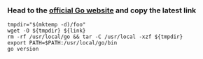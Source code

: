 
### Head to the [official Go website](https://go.dev/doc/install) and copy the latest link

    tmpdir="$(mktemp -d)/foo"
    wget -O ${tmpdir} ${link}
    rm -rf /usr/local/go && tar -C /usr/local -xzf ${tmpdir}
    export PATH=$PATH:/usr/local/go/bin
    go version